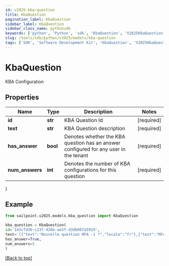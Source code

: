 ```yaml
---
id: v2025-kba-question
title: KbaQuestion
pagination_label: KbaQuestion
sidebar_label: KbaQuestion
sidebar_class_name: pythonsdk
keywords: ['python', 'Python', 'sdk', 'KbaQuestion', 'V2025KbaQuestion']
slug: /tools/sdk/python/v2025/models/kba-question
tags: ['SDK', 'Software Development Kit', 'KbaQuestion', 'V2025KbaQuestion']
---
```


# KbaQuestion

KBA Configuration

## Properties

| Name | Type | Description | Notes |
| --- | --- | --- | --- |
| **id** | **str** | KBA Question Id | [required] |
| **text** | **str** | KBA Question description | [required] |
| **has_answer** | **bool** | Denotes whether the KBA question has an answer configured for any user in the tenant | [required] |
| **num_answers** | **int** | Denotes the number of KBA configurations for this question | [required] |

}

## Example

```python
from sailpoint.v2025.models.kba_question import KbaQuestion

kba_question = KbaQuestion(
id='143cfd3b-c23f-426b-ae5f-d3db06fa5919',
text='[{"text":"Nouvelle question MFA -1 ?","locale":"fr"},{"text":"MFA new question -1 ?","locale":""}]',
has_answer=True,
num_answers=5
)

```

[[Back to top]](#)

